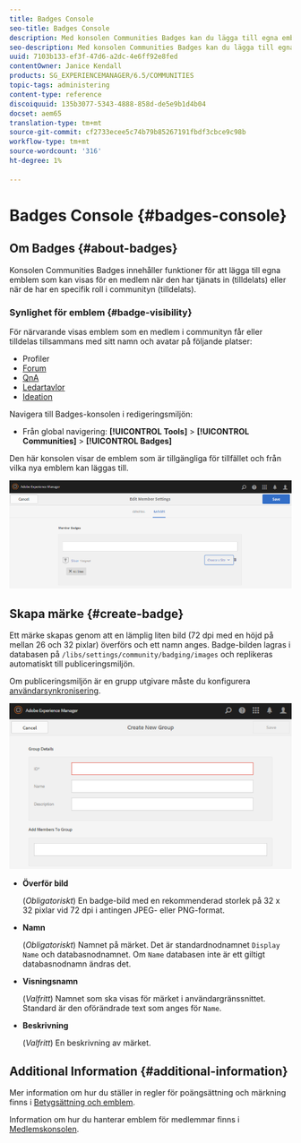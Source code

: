 ```yaml
---
title: Badges Console
seo-title: Badges Console
description: Med konsolen Communities Badges kan du lägga till egna emblem som kan visas för medlemmar när de har en viss roll i communityn (tilldelade) eller när de har en viss roll i communityn
seo-description: Med konsolen Communities Badges kan du lägga till egna emblem som kan visas för medlemmar när de har en viss roll i communityn (tilldelade) eller när de har en viss roll i communityn
uuid: 7103b133-ef3f-47d6-a2dc-4e6ff92e8fed
contentOwner: Janice Kendall
products: SG_EXPERIENCEMANAGER/6.5/COMMUNITIES
topic-tags: administering
content-type: reference
discoiquuid: 135b3077-5343-4888-858d-de5e9b1d4b04
docset: aem65
translation-type: tm+mt
source-git-commit: cf2733ecee5c74b79b85267191fbdf3cbce9c98b
workflow-type: tm+mt
source-wordcount: '316'
ht-degree: 1%

---
```



# Badges Console {#badges-console}

## Om Badges {#about-badges}

Konsolen Communities Badges innehåller funktioner för att lägga till egna emblem som kan visas för en medlem när den har tjänats in (tilldelats) eller när de har en specifik roll i communityn (tilldelats).

### Synlighet för emblem {#badge-visibility}

För närvarande visas emblem som en medlem i communityn får eller tilldelas tillsammans med sitt namn och avatar på följande platser:

* Profiler
* [Forum](/help/communities/forum.md)
* [QnA](/help/communities/working-with-qna.md)
* [Ledartavlor](/help/communities/enabling-leaderboard.md)
* [Ideation](/help/communities/ideation-feature.md)

Navigera till Badges-konsolen i redigeringsmiljön:

* Från global navigering: **[!UICONTROL Tools]** > **[!UICONTROL Communities]** > **[!UICONTROL Badges]**

Den här konsolen visar de emblem som är tillgängliga för tillfället och från vilka nya emblem kan läggas till.

![chlimage_1-123](assets/chlimage_1-123.png)

## Skapa märke {#create-badge}

Ett märke skapas genom att en lämplig liten bild (72 dpi med en höjd på mellan 26 och 32 pixlar) överförs och ett namn anges. Badge-bilden lagras i databasen på `/libs/settings/community/badging/images` och replikeras automatiskt till publiceringsmiljön.

Om publiceringsmiljön är en grupp utgivare måste du konfigurera [användarsynkronisering](/help/communities/sync.md).

![chlimage_1-124](assets/chlimage_1-124.png)

* **Överför bild**

   (*Obligatoriskt*) En badge-bild med en rekommenderad storlek på 32 x 32 pixlar vid 72 dpi i antingen JPEG- eller PNG-format.

* **Namn**

   (*Obligatoriskt*) Namnet på märket. Det är standardnodnamnet `Display Name` och databasnodnamnet. Om `Name` databasen inte är ett giltigt databasnodnamn ändras det.

* **Visningsnamn**

   (*Valfritt*) Namnet som ska visas för märket i användargränssnittet. Standard är den oförändrade text som anges för `Name`.

* **Beskrivning**

   (*Valfritt*) En beskrivning av märket.

## Additional Information {#additional-information}

Mer information om hur du ställer in regler för poängsättning och märkning finns i [Betygsättning och emblem](/help/communities/implementing-scoring.md).

Information om hur du hanterar emblem för medlemmar finns i [Medlemskonsolen](/help/communities/members.md).
